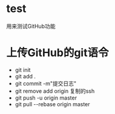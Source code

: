 # test
用来测试GitHub功能
# 上传GitHub的git语令
+ git init
+ git add .
+ git commit -m"提交日志"  
+ git remove add origin 复制的ssh
+ git push -u origin master 
+ git pull --rebase origin master

